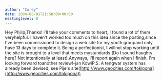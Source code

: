 ```yaml
---
author: "Corey"
date: 2004-08-01T21:58:00+00:00
nestinglevel: 0
---
```

Hey Philip,Thanks! I'll take your comments to heart, I found a lot of them veryhelpful. I haven't worked too much on this idea since the posting,since I've been commissioned to design a web site for my youth groupand only have 13 days to complete it. Being a perfectionist, I willnot stop working until the site is brought to a level that meets mystandards (Do I sound haughty here? Not intentionally at least).Anyways, I'll report again when I finish. I'm looking forward toanother review!-jan KowiP.S. A tengwar system has already been devised, see Pije's site([http://www.geocities.com/tokipona](http://www.geocities.com/tokipona))